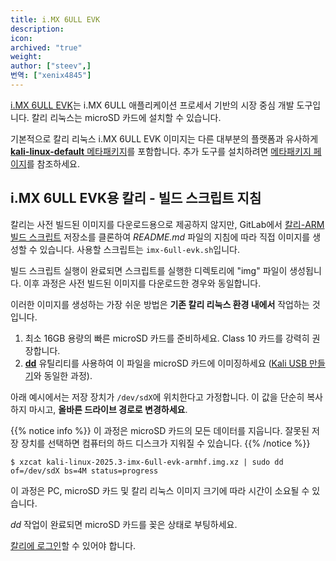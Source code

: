 ```yaml
---
title: i.MX 6ULL EVK
description:
icon:
archived: "true"
weight:
author: ["steev",]
번역: ["xenix4845"]
---
```


<!-- @steev: TODO: This is a community contributed image, so we don't know that much about it, nor do we test it. -->

[i.MX 6ULL EVK](https://www.nxp.com/design/development-boards/i-mx-evaluation-and-development-boards/evaluation-kit-for-the-i-mx-6ull-and-6ulz-applications-processor:MCIMX6ULL-EVK)는 i.MX 6ULL 애플리케이션 프로세서 기반의 시장 중심 개발 도구입니다. 칼리 리눅스는 microSD 카드에 설치할 수 있습니다.

기본적으로 칼리 리눅스 i.MX 6ULL EVK 이미지는 다른 대부분의 플랫폼과 유사하게 [**kali-linux-default** 메타패키지](/docs/general-use/metapackages/)를 포함합니다. 추가 도구를 설치하려면 [메타패키지 페이지](/docs/general-use/metapackages/)를 참조하세요.

## i.MX 6ULL EVK용 칼리 - 빌드 스크립트 지침

칼리는 사전 빌드된 이미지를 다운로드용으로 제공하지 않지만, GitLab에서 [칼리-ARM 빌드 스크립트](https://gitlab.com/kalilinux/build-scripts/kali-arm) 저장소를 클론하여 _README.md_ 파일의 지침에 따라 직접 이미지를 생성할 수 있습니다. 사용할 스크립트는 `imx-6ull-evk.sh`입니다.

빌드 스크립트 실행이 완료되면 스크립트를 실행한 디렉토리에 "img" 파일이 생성됩니다. 이후 과정은 사전 빌드된 이미지를 다운로드한 경우와 동일합니다.

이러한 이미지를 생성하는 가장 쉬운 방법은 **기존 칼리 리눅스 환경 내에서** 작업하는 것입니다.

1. 최소 16GB 용량의 빠른 microSD 카드를 준비하세요. Class 10 카드를 강력히 권장합니다.
2. **[dd](https://manpages.debian.org/testing/coreutils/dd.1.en.html)** 유틸리티를 사용하여 이 파일을 microSD 카드에 이미징하세요 ([Kali USB 만들기](/docs/usb/live-usb-install-with-windows/)와 동일한 과정).

아래 예시에서는 저장 장치가 `/dev/sdX`에 위치한다고 가정합니다. 이 값을 단순히 복사하지 마시고, **올바른 드라이브 경로로 변경하세요**.

{{% notice info %}}
이 과정은 microSD 카드의 모든 데이터를 지웁니다. 잘못된 저장 장치를 선택하면 컴퓨터의 하드 디스크가 지워질 수 있습니다.
{{% /notice %}}

```console
$ xzcat kali-linux-2025.3-imx-6ull-evk-armhf.img.xz | sudo dd of=/dev/sdX bs=4M status=progress
```

이 과정은 PC, microSD 카드 및 칼리 리눅스 이미지 크기에 따라 시간이 소요될 수 있습니다.

<!-- @steev: TODO: mention the jumper settings according to the documentation once @1y gets back to me about the questions I have. -->

_dd_ 작업이 완료되면 microSD 카드를 꽂은 상태로 부팅하세요.

[칼리에 로그인](/docs/introduction/default-credentials/)할 수 있어야 합니다.
